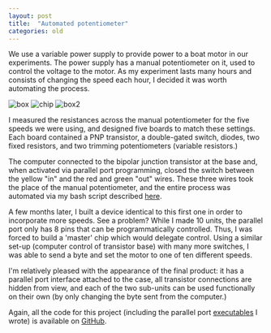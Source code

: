```yaml
---
layout: post
title:  "Automated potentiometer"
categories: old
---
```


We use a variable power supply to provide power to a boat motor in our experiments.  The power supply has a manual potentiometer on it, used to control the voltage to the motor.  As my experiment lasts many hours and consists of changing the speed each hour, I decided it was worth automating the process.

![box](http://i.imgur.com/DuvEs8l.jpg)
![chip](http://i.imgur.com/BlosTUR.jpg)
![box2](http://i.imgur.com/prGVMCx.png)

I measured the resistances across the manual potentiometer for the five speeds we were using, and designed five boards to match these settings.  Each board contained a PNP transistor, a double-gated switch, diodes, two fixed resistors, and two trimming potentiometers (variable resistors.)

The computer connected to the bipolar junction transistor at the base and, when activated via parallel port programming, closed the switch between the yellow "in" and the red and green "out" wires.  These three wires took the place of the manual potentiometer, and the entire process was automated via my bash script described [here](http://mzemel.tumblr.com/post/47495059234/this-is-more-or-less-the-current-output-of-my).

A few months later, I built a device identical to this first one in order to incorporate more speeds.  See a problem?  While I made 10 units, the parallel port only has 8 pins that can be programmatically controlled.  Thus, I was forced to build a 'master' chip which would delegate control.  Using a similar set-up (computer control of transistor base) with many more switches, I was able to send a byte and set the motor to one of ten different speeds.

I'm relatively pleased with the appearance of the final product: it has a parallel port interface attached to the case, all transistor connections are hidden from view, and each of the two sub-units can be used functionally on their own (by only changing the byte sent from the computer.)

Again, all the code for this project (including the parallel port [executables](https://github.com/mzemel/imager/tree/master/motor) I wrote) is available on [GitHub](https://github.com/mzemel/imager).